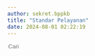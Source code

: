 ```yaml
---
author: sekret.bppkb
title: "Standar Pelayanan"
date: 2024-08-01 02:22:19
---
```


<script>
    const items = [
        {
            title: "Standar Pelayanan Penerbitan Pertek Izin Penelitian",
            category: "",
            link: "https://drive.google.com/file/d/1sueEHlPhBf5-nhXuFJIy-XbxiG_vz8si/view?usp=sharing"
        },
        {
            title: "Standar Pelayanan Penerbitan Jurnal",
            category: "",
            link: "https://drive.google.com/file/d/1tVAHmIk1DTV053xpX1kXSAD2NzWItP6H/view?usp=sharing"
        },
        {
            title: "Standar Pelayanan Pengusulan Fasilitasi HKI",
            category: "",
            link: "https://drive.google.com/file/d/1UsrDlZS51Hd4dMbdK2wFblI6TIVKEZL-/view?usp=sharing"
        }
    ];
</script>

<div class="flex justify-between items-center mb-4">
    <div class="flex items-center border-2 border-green-500 rounded-lg p-2 ml-auto">
        <i class="fas fa-search text-green-500 text-xl"></i>
        <input type="text" placeholder="Cari" class="ml-2 text-green-500 text-xl outline-none" style="background: transparent; border: none;" id="searchInput">
        <div class="border-l-2 border-green-500 h-6 mx-4"></div>
        <i class="fas fa-filter text-green-500 text-xl cursor-pointer" id="categoryDropdownToggle"></i>
    </div>
    <div class="relative">
        <div id="categoryDropdown" class="absolute right-0 mt-2 w-48 bg-white border border-gray-300 rounded-lg shadow-lg hidden">
            <div id="categoryList" class="list-none p-0 m-0"></div>
        </div>
    </div>
</div>

<div class="flex flex-wrap justify-start gap-12" id="service-standards"></div>

<style>
@media (max-width: 768px) {
    #service-standards {
        justify-content: space-around;
    }
}
</style>

<script>
    const container = document.getElementById('service-standards');
    const categorySet = new Set();

    function renderItems(filteredItems) {
        container.innerHTML = '';
        if (filteredItems.length === 0) {
            const noResultsDiv = document.createElement('div');
            noResultsDiv.className = 'w-full text-center text-gray-500';
            noResultsDiv.textContent = 'Tidak ada hasil yang cocok';
            container.appendChild(noResultsDiv);
        } else {
            filteredItems.forEach(item => {
                const div = document.createElement('div');
                div.className = 'w-64 bg-white border border-gray-300 rounded-lg overflow-hidden shadow-lg m-2 flex flex-col';
                div.innerHTML = `
                    <div class="flex items-center justify-center w-full h-48 bg-gray-200">
                        <i class="fas fa-file-pdf fa-5x text-red-600"></i>
                    </div>
                    <div class="p-4 bg-green-600 text-white flex-grow flex flex-col justify-between">
                        <p class="text-base font-semibold">${item.title}</p>
                        <div class="flex items-center mt-auto">
                            <i class="fas fa-file-alt mr-2"></i>
                            <span class="text-xs">${item.category}</span>
                        </div>
                    </div>
                    <a class="block p-4 bg-green-700 text-white text-center ${item.link ? 'hover:bg-green-800' : 'cursor-not-allowed'} mt-auto no-underline" href="${item.link}" target="_blank" style="text-decoration: none;" ${item.link ? '' : 'onclick="return false;"'}>
                        <span class="text-sm font-semibold text-white">
                            Lihat Selengkapnya
                            <i class="fas fa-arrow-right"></i>
                        </span>
                    </a>
                `;
                container.appendChild(div);
            });
        }
    }

    items.forEach(item => {
        categorySet.add(item.category);
    });

    const categoryList = document.getElementById('categoryList');

    const allDiv = document.createElement('div');
    allDiv.className = 'pl-4 p-1 pt-2 hover:bg-gray-100 cursor-pointer text-sm';
    allDiv.textContent = 'All';
    allDiv.addEventListener('click', () => {
        renderItems(items);
        document.getElementById('categoryDropdown').classList.add('hidden');
        document.getElementById('categoryDropdownToggle').classList.remove('text-green-700');
    });
    categoryList.appendChild(allDiv);

    categorySet.forEach(category => {
        const div = document.createElement('div');
        div.className = 'pl-4 p-1 hover:bg-gray-100 cursor-pointer text-sm';
        div.style.overflow = 'hidden';
        div.textContent = category;
        div.addEventListener('click', () => {
            const filteredItems = items.filter(item => item.category === category);
            renderItems(filteredItems);
            document.getElementById('categoryDropdown').classList.add('hidden');
            document.getElementById('categoryDropdownToggle').classList.remove('text-green-700');
        });
        categoryList.appendChild(div);
    });

    document.getElementById('categoryDropdownToggle').addEventListener('click', function(event) {
        const dropdown = document.getElementById('categoryDropdown');
        dropdown.classList.toggle('hidden');
        this.classList.toggle('text-green-700');
        event.stopPropagation();
    });

    document.addEventListener('click', function(event) {
        const dropdown = document.getElementById('categoryDropdown');
        const toggle = document.getElementById('categoryDropdownToggle');
        if (!dropdown.classList.contains('hidden') && !dropdown.contains(event.target) && !toggle.contains(event.target)) {
            dropdown.classList.add('hidden');
            toggle.classList.remove('text-green-700');
        }
    });

    document.getElementById('searchInput').addEventListener('input', function() {
        const searchTerm = this.value.toLowerCase();
        const filteredItems = items.filter(item => item.title.toLowerCase().includes(searchTerm));
        renderItems(filteredItems);
    });

    renderItems(items);
</script>
